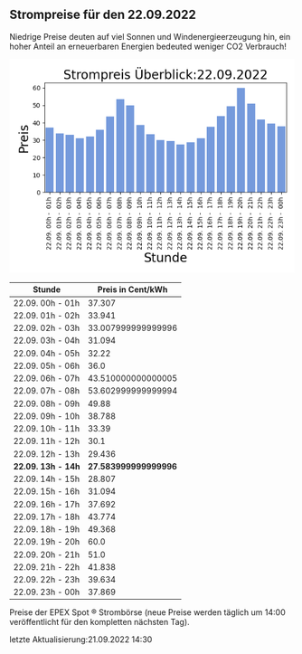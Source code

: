 
## Strompreise für den 22.09.2022

Niedrige Preise deuten auf viel Sonnen und Windenergieerzeugung hin, ein hoher Anteil an erneuerbaren Energien bedeuted weniger CO2 Verbrauch!

![Strompreis übersicht](imgs/strompreis_uebersicht.png)

| Stunde | Preis in Cent/kWh |
|---|---|
| 22.09. 00h -  01h | 37.307 | 
| 22.09. 01h -  02h | 33.941 | 
| 22.09. 02h -  03h | 33.007999999999996 | 
| 22.09. 03h -  04h | 31.094 | 
| 22.09. 04h -  05h | 32.22 | 
| 22.09. 05h -  06h | 36.0 | 
| 22.09. 06h -  07h | 43.510000000000005 | 
| 22.09. 07h -  08h | 53.602999999999994 | 
| 22.09. 08h -  09h | 49.88 | 
| 22.09. 09h -  10h | 38.788 | 
| 22.09. 10h -  11h | 33.39 | 
| 22.09. 11h -  12h | 30.1 | 
| 22.09. 12h -  13h | 29.436 | 
| **22.09. 13h -  14h** | **27.583999999999996** | 
| 22.09. 14h -  15h | 28.807 | 
| 22.09. 15h -  16h | 31.094 | 
| 22.09. 16h -  17h | 37.692 | 
| 22.09. 17h -  18h | 43.774 | 
| 22.09. 18h -  19h | 49.368 | 
| 22.09. 19h -  20h | 60.0 | 
| 22.09. 20h -  21h | 51.0 | 
| 22.09. 21h -  22h | 41.838 | 
| 22.09. 22h -  23h | 39.634 | 
| 22.09. 23h -  00h | 37.869 | 

Preise der EPEX Spot ® Strombörse (neue Preise werden täglich um 14:00 veröffentlicht für den kompletten nächsten Tag).

letzte Aktualisierung:21.09.2022 14:30